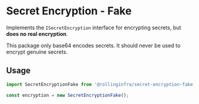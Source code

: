 # Secret Encryption - Fake

Implements the `ISecretEncryption` interface for encrypting secrets, but **does no real encryption**.

This package only base64 encodes secrets. It should never be used to encrypt genuine secrets.

## Usage

```ts
import SecretEncryptionFake from '@rollinginfra/secret-encryption-fake';

const encryption = new SecretEncryptionFake();
```
